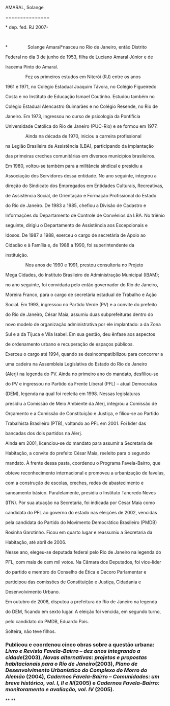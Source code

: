 AMARAL, Solange

===============



\* dep. fed. RJ 2007-



 



*                Solange Amaral*nasceu no Rio de Janeiro, então Distrito

Federal no dia 3 de junho de 1953, filha de Luciano Amaral Júnior e de

Iracema Pinto do Amaral.



                Fez os primeiros estudos em Niterói (RJ) entre os anos

1961 e 1971, no Colégio Estadual Joaquim Távora, no Colégio Figueiredo

Costa e no Instituto de Educação Ismael Coutinho. Estudou também no

Colégio Estadual Alencastro Guimarães e no Colégio Resende, no Rio de

Janeiro. Em 1973, ingressou no curso de psicologia da Pontifícia

Universidade Católica do Rio de Janeiro (PUC-Rio) e se formou em 1977.



                Ainda na década de 1970, iniciou a carreira profissional

na Legião Brasileira de Assistência (LBA), participando da implantação

das primeiras creches comunitárias em diversos municípios brasileiros.

Em 1980, voltou-se também para a militância sindical e presidiu a

Associação dos Servidores dessa entidade. No ano seguinte, integrou a

direção do Sindicato dos Empregados em Entidades Culturais, Recreativas,

de Assistência Social, de Orientação e Formação Profissional do Estado

do Rio de Janeiro. De 1983 a 1985, chefiou a Divisão de Cadastro e

Informações do Departamento de Controle de Convênios da LBA. No triênio

seguinte, dirigiu o Departamento de Assistência aos Excepcionais e

Idosos. De 1987 a 1988, exerceu o cargo de secretária de Apoio ao

Cidadão e à Família e, de 1988 a 1990, foi superintendente da

instituição.



                Nos anos de 1990 e 1991, prestou consultoria no Projeto

Mega Cidades, do Instituto Brasileiro de Administração Municipal (IBAM);

no ano seguinte, foi convidada pelo então governador do Rio de Janeiro,

Moreira Franco, para o cargo de secretária estadual de Trabalho e Ação

Social. Em 1993, ingressou no Partido Verde (PV) e a convite do prefeito

do Rio de Janeiro, César Maia, assumiu duas subprefeituras dentro do

novo modelo de organização administrativa por ele implantado: a da Zona

Sul e a da Tijuca e Vila Isabel. Em sua gestão, deu ênfase aos aspectos

de ordenamento urbano e recuperação de espaços públicos.



Exerceu o cargo até 1994, quando se desincompatibilizou para concorrer a

uma cadeira na Assembleia Legislativa do Estado do Rio de Janeiro

(Alerj) na legenda do PV. Ainda no primeiro ano do mandato, desfiliou-se

do PV e ingressou no Partido da Frente Liberal (PFL) – atual Democratas

(DEM), legenda na qual foi reeleita em 1998. Nessas legislaturas

presidiu a Comissão de Meio Ambiente da Alerj, integrou a Comissão de

Orçamento e a Comissão de Constituição e Justiça, e filiou-se ao Partido

Trabalhista Brasileiro (PTB), voltando ao PFL em 2001. Foi líder das

bancadas dos dois partidos na Alerj.



Ainda em 2001, licenciou-se do mandato para assumir a Secretaria de

Habitação, a convite do prefeito César Maia, reeleito para o segundo

mandato. À frente dessa pasta, coordenou o Programa Favela-Bairro, que

obteve reconhecimento internacional e promoveu a urbanização de favelas,

com a construção de escolas, creches, redes de abastecimento e

saneamento básico. Paralelamente, presidiu o Instituto Tancredo Neves

(ITN). Por sua atuação na Secretaria, foi indicada por César Maia como

candidata do PFL ao governo do estado nas eleições de 2002, vencidas

pela candidata do Partido do Movimento Democrático Brasileiro (PMDB)

Rosinha Garotinho. Ficou em quarto lugar e reassumiu a Secretaria da

Habitação, até abril de 2006.



Nesse ano, elegeu-se deputada federal pelo Rio de Janeiro na legenda do

PFL, com mais de cem mil votos. Na Câmara dos Deputados, foi vice-líder

do partido e membro do Conselho de Ética e Decoro Parlamentar e

participou das comissões de Constituição e Justiça, Cidadania e

Desenvolvimento Urbano.



Em outubro de 2008, disputou a prefeitura do Rio de Janeiro na legenda

do DEM, ficando em sexto lugar. A eleição foi vencida, em segundo turno,

pelo candidato do PMDB, Eduardo Pais.



Solteira, não teve filhos.



### Publicou e coordenou cinco obras sobre a questão urbana: *Livro e Revista Favela-Bairro – dez anos integrando a cidade*(2003), *Novas alternativas: projetos e propostas habitacionais para o Rio de Janeiro*(2003), *Plano de Desenvolvimento Urbanístico do Complexo do Morro do Alemão* (2004), *Cadernos Favela-Bairro – Comunidades: um breve histórico, vol. I, II e III*(2005) e *Cadernos Favela-Bairro: monitoramento e avaliação, vol. IV* (2005).



** **



 



